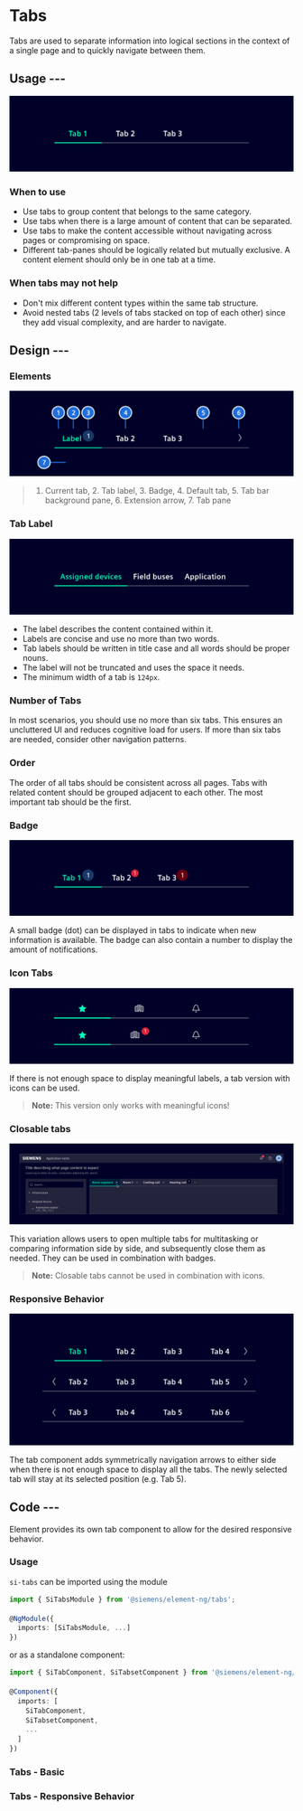 # Tabs

Tabs are used to separate information into logical sections in the context of a single page and to quickly navigate between them.

## Usage ---

![Tabs](images/tabs.png)

### When to use

- Use tabs to group content that belongs to the same category.
- Use tabs when there is a large amount of content that can be separated.
- Use tabs to make the content accessible without navigating across pages or compromising on space.
- Different tab-panes should be logically related but mutually exclusive. A content element should only be in one tab at a time.

### When tabs may not help

- Don't mix different content types within the same tab structure.
- Avoid nested tabs (2 levels of tabs stacked on top of each other) since they add visual complexity, and are harder to navigate.

## Design ---

### Elements

![Tabs](images/tabs-usage-construction.png)

> 1. Current tab, 2. Tab label,  3. Badge, 4. Default tab, 5. Tab bar background pane, 6. Extension arrow, 7. Tab pane

### Tab Label

![Tabs](images/tabs-usage-behavior-long-label.png)

- The label describes the content contained within it.
- Labels are concise and use no more than two words.
- Tab labels should be written in title case and all words should be proper nouns.
- The label will not be truncated and uses the space it needs.
- The minimum width of a tab is `124px`.

### Number of Tabs

In most scenarios, you should use no more than six tabs. This ensures an uncluttered UI and reduces cognitive load for users.
If more than six tabs are needed, consider other navigation patterns.

### Order

The order of all tabs should be consistent across all pages. Tabs with related content should be grouped adjacent to each other. The most important tab should be the first.

### Badge

![Tabs](images/tabs-usage-badge.png)

A small badge (dot) can be displayed in tabs to indicate when new information is available. The badge can also contain a number to display the amount of notifications.

### Icon Tabs

![Tabs](images/tabs-usage-icons.png)

If there is not enough space to display meaningful labels, a tab version with icons can be used.

> **Note:** This version only works with meaningful icons!

### Closable tabs

![Tabs closable](images/tabs-closable.png)

This variation allows users to open multiple tabs for multitasking or comparing information side by side, and subsequently close them as needed. They can be used in combination with badges.

> **Note:** Closable tabs cannot be used in combination with icons.

### Responsive Behavior

![Tabs](images/tabs-usage-behavior-responsive.png)

The tab component adds symmetrically navigation arrows to either side when there is not enough space to display all the tabs.
The newly selected tab will stay at its selected position (e.g. Tab 5).

## Code ---

Element provides its own tab component to allow for the desired responsive
behavior.

### Usage

`si-tabs` can be imported using the module

```ts
import { SiTabsModule } from '@siemens/element-ng/tabs';

@NgModule({
  imports: [SiTabsModule, ...]
})
```

or as a standalone component:

```ts
import { SiTabComponent, SiTabsetComponent } from '@siemens/element-ng/tabs';

@Component({
  imports: [
    SiTabComponent,
    SiTabsetComponent,
    ...
  ]
})
```

### Tabs - Basic

<si-docs-component example="si-tabs/si-tabs"></si-docs-component>

### Tabs - Responsive Behavior

<si-docs-component example="si-tabs/si-tabs-arrow"></si-docs-component>

<si-docs-api component="SiTabsetComponent"></si-docs-api>

<si-docs-api component="SiTabComponent"></si-docs-api>

<si-docs-types></si-docs-types>
